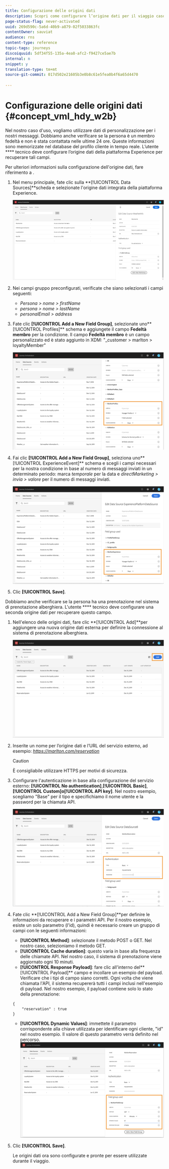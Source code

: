 ```yaml
---
title: Configurazione delle origini dati
description: Scopri come configurare l’origine dati per il viaggio caso di utilizzo avanzato
page-status-flag: never-activated
uuid: 269d590c-5a6d-40b9-a879-02f5033863fc
contentOwner: sauviat
audience: rns
content-type: reference
topic-tags: journeys
discoiquuid: 5df34f55-135a-4ea8-afc2-f9427ce5ae7b
internal: n
snippet: y
translation-type: tm+mt
source-git-commit: 017d502e21605b3e0b8c61e5fea0b4f6a65d4470

---
```



# Configurazione delle origini dati {#concept_vml_hdy_w2b}

Nel nostro caso d&#39;uso, vogliamo utilizzare dati di personalizzazione per i nostri messaggi. Dobbiamo anche verificare se la persona è un membro fedeltà e non è stata contattata nelle ultime 24 ore. Queste informazioni sono memorizzate nel database del profilo cliente in tempo reale. L’utente **** tecnico deve configurare l’origine dati della piattaforma Experience per recuperare tali campi.

Per ulteriori informazioni sulla configurazione dell&#39;origine dati, fare riferimento a [](../datasource/about-data-sources.md).

1. Nel menu principale, fate clic sulla **[!UICONTROL Data Sources]**scheda e selezionate l&#39;origine dati integrata della piattaforma Experience.

   ![](../assets/journey23.png)

1. Nei campi gruppo preconfigurati, verificate che siano selezionati i campi seguenti:

   * _Persona > nome > firstName_
   * _persona > nome > lastName_
   * _personalEmail > address_

1. Fate clic **[!UICONTROL Add a New Field Group]**, selezionate uno**[!UICONTROL Profiles]** schema e aggiungete il campo **Fedeltà membro** per la condizione. Il campo **Fedeltà membro** è un campo personalizzato ed è stato aggiunto in XDM: &quot;_customer > marlton > loyaltyMember&quot;

   ![](../assets/journeyuc2_6.png)

1. Fai clic **[!UICONTROL Add a New Field Group]**, seleziona uno**[!UICONTROL ExperienceEvent]** schema e scegli i campi necessari per la nostra condizione in base al numero di messaggi inviati in un determinato periodo: marca _temporale_ per la data e _directMarketing > invia > valore_ per il numero di messaggi inviati.

   ![](../assets/journeyuc2_7.png)

1. Clic **[!UICONTROL Save]**.

Dobbiamo anche verificare se la persona ha una prenotazione nel sistema di prenotazione alberghiera. L&#39;utente **** tecnico deve configurare una seconda origine dati per recuperare questo campo.

1. Nell&#39;elenco delle origini dati, fare clic **[!UICONTROL Add]**per aggiungere una nuova origine dati esterna per definire la connessione al sistema di prenotazione alberghiera.

   ![](../assets/journeyuc2_9.png)

1. Inserite un nome per l’origine dati e l’URL del servizio esterno, ad esempio: _https://marlton.com/reservation_

   >[!CAUTION]
   >
   >È consigliabile utilizzare HTTPS per motivi di sicurezza.

1. Configurare l&#39;autenticazione in base alla configurazione del servizio esterno: **[!UICONTROL No authentication]**,**[!UICONTROL Basic]**, **[!UICONTROL Custom]**o**[!UICONTROL API key]**. Nel nostro esempio, scegliamo &quot;Base&quot; per il tipo e specifichiamo il nome utente e la password per la chiamata API.

   ![](../assets/journeyuc2_10.png)

1. Fate clic **[!UICONTROL Add a New Field Group]**per definire le informazioni da recuperare e i parametri API. Per il nostro esempio, esiste un solo parametro (l&#39;id), quindi è necessario creare un gruppo di campi con le seguenti informazioni:

   * **[!UICONTROL Method]**: selezionate il metodo POST o GET. Nel nostro caso, selezioniamo il metodo GET.
   * **[!UICONTROL Cache duration]**: questo varia in base alla frequenza delle chiamate API. Nel nostro caso, il sistema di prenotazione viene aggiornato ogni 10 minuti.
   * **[!UICONTROL Response Payload]**: fare clic all&#39;interno del**[!UICONTROL Payload]** campo e incollare un esempio del payload. Verificare che i tipi di campo siano corretti. Ogni volta che viene chiamata l&#39;API, il sistema recupererà tutti i campi inclusi nell&#39;esempio di payload. Nel nostro esempio, il payload contiene solo lo stato della prenotazione:

   ```
   {
       "reservation" : true
   }
   ```

   * **[!UICONTROL Dynamic Values]**: immettete il parametro corrispondente alla chiave utilizzata per identificare ogni cliente, &quot;id&quot; nel nostro esempio. Il valore di questo parametro verrà definito nel percorso.
   ![](../assets/journeyuc2_11.png)

1. Clic **[!UICONTROL Save]**.

   Le origini dati ora sono configurate e pronte per essere utilizzate durante il viaggio.
